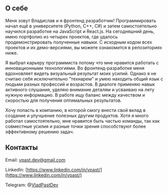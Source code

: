 ## О себе
    

Меня зовут Владислав и я фронтенд разработчик! Программировать начал ещё в университете (Python, C++, C#) и затем самостоятельно научился разработке на JavaScript и React.js. На сегодняшний день, имею портфолио из четырех проектов, где удалось продемонстрировать полученные навыки. С исходным кодом всех проектов и их демо-версиями, вы можете ознакомится в репозиториях ниже.

  

Я выбрал карьеру программиста потому что мне нравится работать с инновационными технологиями. Во фронтенд-разработке меня вдохновляет видеть визуальный результат моих усилий. Однако я не считаю себя исключительно "технарем" и умею находить общий язык с людьми разных профессий и возрастов. В диалоге применяю навык активного слушания, уделяю внимание деталям и усваиваю на лету нужную информацию. В работе ищу баланс между качеством и скоростью для получения оптимальных результатов.

  

Хочу попасть в компанию, в которой смогу внести свой вклад в создание и улучшение полезных другим продуктов. Хотя я много работал самостоятельно, мне нравится быть частью команды, так как совместные усилия и разные точки зрения способствуют более эффективному решению задач.

  

## Контакты
    
Email: [vpast.dev@gmail.com](mailto:vpast.dev@gmail.com)
    
LinkedIn: [https://www.linkedin.com/in/vpast/](https://www.linkedin.com/in/vpast/)
    
Telegram: @[VladPastDev](https://t.me/VladPastDev)
